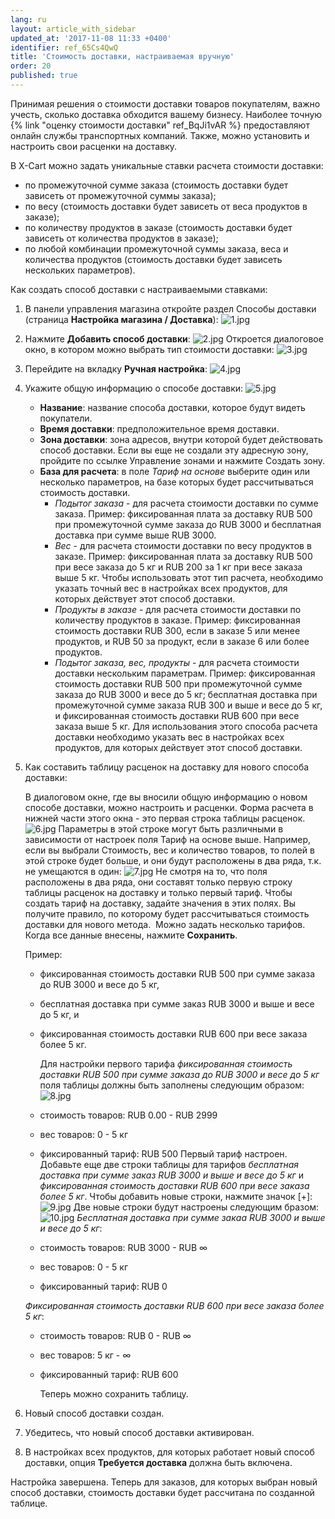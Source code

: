 ```yaml
---
lang: ru
layout: article_with_sidebar
updated_at: '2017-11-08 11:33 +0400'
identifier: ref_65Cs4QwQ
title: 'Стоимость доставки, настраиваемая вручную'
order: 20
published: true
---
```

Принимая решения о стоимости доставки товаров покупателям, важно учесть, сколько доставка обходится вашему бизнесу. Наиболее точную {% link "оценку стоимости доставки" ref_BqJi1vAR %} предоставляют онлайн службы транспортных компаний. Также, можно установить и настроить свои расценки на доставку. 

В X-Cart можно задать уникальные ставки расчета стоимости доставки:

*   по промежуточной сумме заказа (стоимость доставки будет зависеть от промежуточной суммы заказа);
*   по весу (стоимость доставки будет зависеть от веса продуктов в заказе);
*   по количеству продуктов в заказе (стоимость доставки будет зависеть от количества продуктов в заказе);
*   по любой комбинации промежуточной суммы заказа, веса и количества продуктов (стоимость доставки будет зависеть нескольких параметров).

Как создать способ доставки с настраиваемыми ставками:

1.  В панели управления магазина откройте раздел Способы доставки (страница **Настройка магазина / Доставка**):
    ![1.jpg]({{site.baseurl}}/attachments/ref_65Cs4QwQ/1.jpg)
2.  Нажмите **Добавить способ доставки**:
    ![2.jpg]({{site.baseurl}}/attachments/ref_65Cs4QwQ/2.jpg)
    Откроется диалоговое окно, в котором можно выбрать тип стоимости доставки:
    ![3.jpg]({{site.baseurl}}/attachments/ref_65Cs4QwQ/3.jpg)
3.  Перейдите на вкладку **Ручная настройка**:
    ![4.jpg]({{site.baseurl}}/attachments/ref_65Cs4QwQ/4.jpg)
4.  Укажите общую информацию о способе доставки:
    ![5.jpg]({{site.baseurl}}/attachments/ref_65Cs4QwQ/5.jpg)

    *   **Название**: название способа доставки, которое будут видеть покупатели.
    *   **Время доставки**: предположительное время доставки.
    *   **Зона доставки**: зона адресов, внутри которой будет действовать способ доставки. Если вы еще не создали эту адресную зону, пройдите по ссылке Управление зонами и нажмите Создать зону.
    *   **База для расчета**: в поле _Тариф на основе_ выберите один или несколько параметров, на базе которых будет рассчитываться стоимость доставки.
        *   _Подытог заказа_ - для расчета стоимости доставки по сумме заказа. Пример: фиксированная плата за доставку RUB 500 при промежуточной сумме заказа до RUB 3000 и бесплатная доставка при сумме выше RUB 3000.
        *   _Вес_ - для расчета стоимости доставки по весу продуктов в заказе. Пример:  фиксированная плата за доставку RUB 500 при весе заказа до 5 кг и RUB 200 за 1 кг при весе заказа выше 5 кг. Чтобы использовать этот тип расчета, необходимо указать точный вес в настройках всех продуктов, для которых действует этот способ доставки.
        *   _Продукты в  заказе_ - для расчета стоимости доставки по количеству продуктов в заказе. Пример: фиксированная стоимость доставки RUB 300, если в заказе 5 или менее продуктов, и RUB 50 за продукт, если в заказе 6 или более продуктов.
        *   _Подытог заказа, вес, продукты_ - для расчета стоимости доставки нескольким параметрам. Пример: фиксированная стоимость доставки RUB 500 при промежуточной сумме заказа до RUB 3000 и весе до 5 кг; бесплатная доставка при промежуточной сумме заказа RUB 300 и выше и весе до 5 кг, и фиксированная стоимость доставки RUB 600 при весе заказа выше 5 кг. Для использования этого способа расчета доставки необходимо указать вес в настройках  всех продуктов, для которых действует этот способ доставки.

5.  Как составить таблицу расценок на доставку для нового способа доставки:

    В диалоговом окне, где вы вносили общую информацию о новом способе доставки, можно настроить и расценки. Форма расчета в нижней части этого окна - это первая строка таблицы расценок. 
    ![6.jpg]({{site.baseurl}}/attachments/ref_65Cs4QwQ/6.jpg)
    Параметры в этой строке могут быть различными в зависимости от настроек поля Тариф на основе выше. Например, если вы выбрали Стоимость, вес и количество товаров, то полей в этой строке будет больше, и они будут расположены в два ряда, т.к. не умещаются в один:
    ![7.jpg]({{site.baseurl}}/attachments/ref_65Cs4QwQ/7.jpg)
    Не смотря на то, что поля расположены в два ряда, они составят только первую строку таблицы расценок на доставку и только первый тариф.
    Чтобы создать тариф на доставку, задайте значения в этих полях. Вы получите правило, по которому будет рассчитываться стоимость доставки для нового метода. 
    Можно задать несколько тарифов. Когда все данные внесены, нажмите **Сохранить**.

    Пример:
    *   фиксированная стоимость доставки RUB 500 при сумме заказа до RUB 3000 и весе  до 5 кг, 
    *   бесплатная доставка при сумме заказ RUB 3000 и выше и весе до 5 кг,
        и 
    *   фиксированная стоимость доставки RUB 600 при весе заказа более 5 кг.

        Для настройки первого тарифа _фиксированная стоимость доставки RUB 500 при сумме заказа до RUB 3000 и весе до 5 кг_ поля таблицы должны быть заполнены следующим образом:
    ![8.jpg]({{site.baseurl}}/attachments/ref_65Cs4QwQ/8.jpg)
    *   стоимость товаров: RUB 0.00 - RUB 2999 
    *   вес товаров: 0 - 5 кг 
    *   фиксированный тариф: RUB 500
    Первый тариф настроен. Добавьте еще две строки таблицы для тарифов _бесплатная доставка при сумме заказ RUB 3000 и выше и весе до 5 кг_ и _фиксированная стоимость доставки RUB 600 при весе заказа более 5 кг_.  Чтобы добавить новые строки, нажмите значок [+]:
    ![9.jpg]({{site.baseurl}}/attachments/ref_65Cs4QwQ/9.jpg)
    Две новые строки будут настроены следующим бразом:
    ![10.jpg]({{site.baseurl}}/attachments/ref_65Cs4QwQ/10.jpg)
    _Бесплатная доставка при сумме закаа RUB 3000 и выше и весе до 5 кг_:
    *   стоимость товаров: RUB 3000 - RUB  ∞
    *   вес товаров: 0 - 5 кг
    *   фиксированный тариф: RUB 0

    _Фиксированная стоимость доставки RUB 600 при весе заказа более 5 кг_:
    *   стоимость товаров: RUB 0 - RUB  ∞
    *   вес товаров: 5 кг - ∞ 
    *   фиксированный тариф: RUB 600

        Теперь можно сохранить таблицу.

6.  Новый способ доставки создан.

7.  Убедитесь, что новый способ доставки активирован. 

8.  В настройках всех продуктов, для которых работает новый способ доставки, опция **Требуется доставка** должна быть включена.

Настройка завершена. Теперь для заказов, для которых выбран новый способ доставки, стоимость доставки будет рассчитана по созданной таблице.

